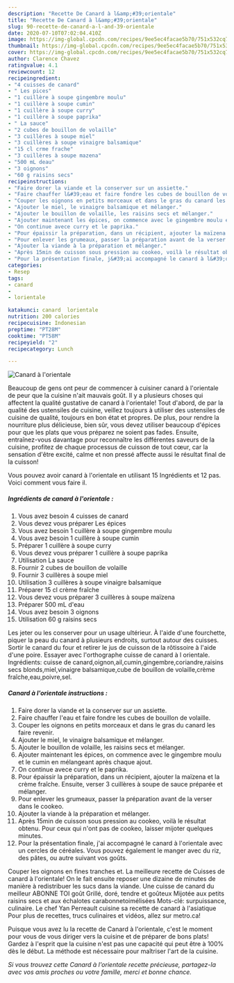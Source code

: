 ```yaml
---
description: "Recette De Canard à l&amp;#39;orientale"
title: "Recette De Canard à l&amp;#39;orientale"
slug: 90-recette-de-canard-a-l-and-39-orientale
date: 2020-07-10T07:02:04.410Z
image: https://img-global.cpcdn.com/recipes/9ee5ec4facae5b70/751x532cq70/canard-a-lorientale-photo-principale-de-la-recette.jpg
thumbnail: https://img-global.cpcdn.com/recipes/9ee5ec4facae5b70/751x532cq70/canard-a-lorientale-photo-principale-de-la-recette.jpg
cover: https://img-global.cpcdn.com/recipes/9ee5ec4facae5b70/751x532cq70/canard-a-lorientale-photo-principale-de-la-recette.jpg
author: Clarence Chavez
ratingvalue: 4.1
reviewcount: 12
recipeingredient:
- "4 cuisses de canard"
- " Les pices"
- "1 cuillère à soupe gingembre moulu"
- "1 cuillère à soupe cumin"
- "1 cuillère à soupe curry"
- "1 cuillère à soupe paprika"
- " La sauce"
- "2 cubes de bouillon de volaille"
- "3 cuillères à soupe miel"
- "3 cuillères à soupe vinaigre balsamique"
- "15 cl crme frache"
- "3 cuillères à soupe mazena"
- "500 mL deau"
- "3 oignons"
- "60 g raisins secs"
recipeinstructions:
- "Faire dorer la viande et la conserver sur un assiette."
- "Faire chauffer l&#39;eau et faire fondre les cubes de bouillon de volaille."
- "Couper les oignons en petits morceaux et dans le gras du canard les faire revenir."
- "Ajouter le miel, le vinaigre balsamique et mélanger."
- "Ajouter le bouillon de volaille, les raisins secs et mélanger."
- "Ajouter maintenant les épices, on commence avec le gingembre moulu et le cumin en mélangeant après chaque ajout."
- "On continue avece curry et le paprika."
- "Pour épaissir la préparation, dans un récipient, ajouter la maïzena et la crème fraîche. Ensuite, verser 3 cuillères à soupe de sauce préparée et mélanger."
- "Pour enlever les grumeaux, passer la préparation avant de la verser dans le cookeo."
- "Ajouter la viande à la préparation et mélanger."
- "Après 15min de cuisson sous pression au cookeo, voilà le résultat obtenu. Pour ceux qui n&#39;ont pas de cookeo, laisser mijoter quelques minutes."
- "Pour la présentation finale, j&#39;ai accompagné le canard à l&#39;orientale avec un cercles de céréales. Vous pouvez également le manger avec du riz, des pâtes, ou autre suivant vos goûts."
categories:
- Resep
tags:
- canard
- 
- lorientale

katakunci: canard  lorientale 
nutrition: 200 calories
recipecuisine: Indonesian
preptime: "PT28M"
cooktime: "PT58M"
recipeyield: "2"
recipecategory: Lunch

---
```



![Canard à l&#39;orientale](https://img-global.cpcdn.com/recipes/9ee5ec4facae5b70/751x532cq70/canard-a-lorientale-photo-principale-de-la-recette.jpg)

Beaucoup de gens ont peur de commencer à cuisiner canard à l&#39;orientale de peur que la cuisine n'ait mauvais goût. Il y a plusieurs choses qui affectent la qualité gustative de canard à l&#39;orientale! Tout d'abord, de par la qualité des ustensiles de cuisine, veillez toujours à utiliser des ustensiles de cuisine de qualité, toujours en bon état et propres. De plus, pour rendre la nourriture plus délicieuse, bien sûr, vous devez utiliser beaucoup d'épices pour que les plats que vous préparez ne soient pas fades. Ensuite, entraînez-vous davantage pour reconnaître les différentes saveurs de la cuisine, profitez de chaque processus de cuisson de tout cœur, car la sensation d'être excité, calme et non pressé affecte aussi le résultat final de la cuisson!

<!--inarticleads1-->

Vous pouvez avoir canard à l&#39;orientale en utilisant 15 Ingrédients et 12 pas. Voici comment vous faire il.

##### Ingrédients de canard à l&#39;orientale :

1. Vous avez besoin 4 cuisses de canard
1. Vous devez vous préparer  Les épices
1. Vous avez besoin 1 cuillère à soupe gingembre moulu
1. Vous avez besoin 1 cuillère à soupe cumin
1. Préparer 1 cuillère à soupe curry
1. Vous devez vous préparer 1 cuillère à soupe paprika
1. Utilisation  La sauce
1. Fournir 2 cubes de bouillon de volaille
1. Fournir 3 cuillères à soupe miel
1. Utilisation 3 cuillères à soupe vinaigre balsamique
1. Préparer 15 cl crème fraîche
1. Vous devez vous préparer 3 cuillères à soupe maïzena
1. Préparer 500 mL d&#39;eau
1. Vous avez besoin 3 oignons
1. Utilisation 60 g raisins secs


Les jeter ou les conserver pour un usage ultérieur. À l&#39;aide d&#39;une fourchette, piquer la peau du canard à plusieurs endroits, surtout autour des cuisses. Sortir le canard du four et retirer le jus de cuisson de la rôtissoire à l&#39;aide d&#39;une poire. Essayer avec l&#39;orthographe cuisse de canard à l orientale. Ingrédients: cuisse de canard,oignon,ail,cumin,gingembre,coriandre,raisins secs blonds,miel,vinaigre balsamique,cube de bouillon de volaille,crème fraîche,eau,poivre,sel. 

<!--inarticleads2-->

##### Canard à l&#39;orientale instructions :

1. Faire dorer la viande et la conserver sur un assiette.
1. Faire chauffer l&#39;eau et faire fondre les cubes de bouillon de volaille.
1. Couper les oignons en petits morceaux et dans le gras du canard les faire revenir.
1. Ajouter le miel, le vinaigre balsamique et mélanger.
1. Ajouter le bouillon de volaille, les raisins secs et mélanger.
1. Ajouter maintenant les épices, on commence avec le gingembre moulu et le cumin en mélangeant après chaque ajout.
1. On continue avece curry et le paprika.
1. Pour épaissir la préparation, dans un récipient, ajouter la maïzena et la crème fraîche. Ensuite, verser 3 cuillères à soupe de sauce préparée et mélanger.
1. Pour enlever les grumeaux, passer la préparation avant de la verser dans le cookeo.
1. Ajouter la viande à la préparation et mélanger.
1. Après 15min de cuisson sous pression au cookeo, voilà le résultat obtenu. Pour ceux qui n&#39;ont pas de cookeo, laisser mijoter quelques minutes.
1. Pour la présentation finale, j&#39;ai accompagné le canard à l&#39;orientale avec un cercles de céréales. Vous pouvez également le manger avec du riz, des pâtes, ou autre suivant vos goûts.


Couper les oignons en fines tranches et. La meilleure recette de Cuisses de canard à l&#39;orientale! On le fait ensuite reposer une dizaine de minutes de manière à redistribuer les sucs dans la viande. Une cuisse de canard du meilleur ABONNE TOI goût Grillé, doré, tendre et goûteux Mijotée aux petits raisins secs et aux échalotes carabonnetoimélisées Mots-clé: surpuissance, culinaire. Le chef Yan Perreault cuisine sa recette de canard à l&#39;asiatique Pour plus de recettes, trucs culinaires et vidéos, allez sur metro.ca! 

<!--inarticleads1-->

<p>
Puisque vous avez lu la recette de Canard à l&#39;orientale, c'est le moment pour vous de vous diriger vers la cuisine et de préparer de bons plats! Gardez à l'esprit que la cuisine n'est pas une capacité qui peut être à 100% dès le début. La méthode est nécessaire pour maîtriser l'art de la cuisine.
</p>

<p>
<i>Si vous trouvez cette Canard à l&#39;orientale recette précieuse, partagez-la avec vos amis proches ou votre famille, merci et bonne chance.</i>
</p>
